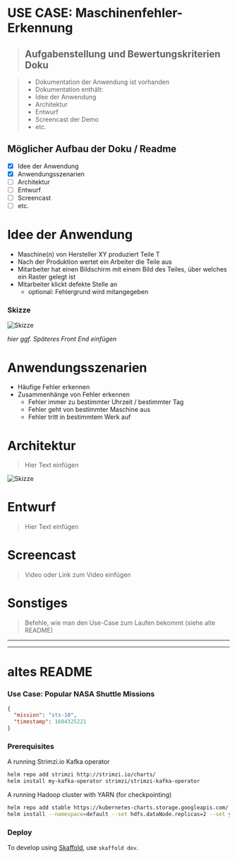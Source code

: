 # USE CASE: Maschinenfehler-Erkennung

> ## Aufgabenstellung und Bewertungskriterien Doku

> - Dokumentation der Anwendung ist vorhanden
> - Dokumentation enthält:
> - Idee der Anwendung
> - Architektur
> - Entwurf
> - Screencast der Demo
> - etc.

## Möglicher Aufbau der Doku / Readme

- [x] Idee der Anwendung
- [x] Anwendungsszenarien
- [ ] Architektur
- [ ] Entwurf
- [ ] Screencast
- [ ] etc.

# Idee der Anwendung

- Maschine(n) von Hersteller XY produziert Teile T
- Nach der Produktion wertet ein Arbeiter die Teile aus
- Mitarbeiter hat einen Bildschirm mit einem Bild des Teiles, über welches ein Raster gelegt ist
- Mitarbeiter klickt defekte Stelle an
  - optional: Fehlergrund wird mitangegeben

### Skizze

![Skizze](https://i.ibb.co/6mdw78w/Skizze.png)

_hier ggf. Späteres Front End einfügen_

# Anwendungsszenarien

- Häufige Fehler erkennen
- Zusammenhänge von Fehler erkennen
  - Fehler immer zu bestimmter Uhrzeit / bestimmter Tag
  - Fehler geht von bestimmter Maschine aus
  - Fehler tritt in bestimmtem Werk auf

# Architektur

> Hier Text einfügen

![Skizze](https://i.ibb.co/85QTn3Z/Architektur.png)

# Entwurf

> Hier Text einfügen

# Screencast

> Video oder Link zum Video einfügen

# Sonstiges

> Befehle, wie man den Use-Case zum Laufen bekommt (siehe alte README)

---

---

# altes README

### Use Case: Popular NASA Shuttle Missions

```json
{
  "mission": "sts-10",
  "timestamp": 1604325221
}
```

### Prerequisites

A running Strimzi.io Kafka operator

```bash
helm repo add strimzi http://strimzi.io/charts/
helm install my-kafka-operator strimzi/strimzi-kafka-operator
```

A running Hadoop cluster with YARN (for checkpointing)

```bash
helm repo add stable https://kubernetes-charts.storage.googleapis.com/
helm install --namespace=default --set hdfs.dataNode.replicas=2 --set yarn.nodeManager.replicas=2 --set hdfs.webhdfs.enabled=true my-hadoop-cluster stable/hadoop
```

### Deploy

To develop using [Skaffold](https://skaffold.dev/), use `skaffold dev`.

